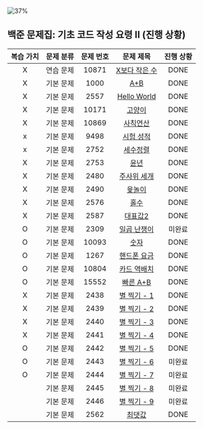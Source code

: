 ![37%](https://progress-bar.xyz/37/?scale=100&title=progress&width=500&color=4CAF50&suffix=/27)
## 백준 문제집: 기초 코드 작성 요령 II (진행 상황)

|복습 가치| 문제 분류 | 문제 번호 | 문제 제목 | 진행 상황 |
:-------:| :-------: | :-------: | :-------: | :-------: |
|X| 연습 문제 | 10871 | [X보다 작은 수](https://www.acmicpc.net/problem/10871) | DONE |
|X| 기본 문제 | 1000 | [A+B](https://www.acmicpc.net/problem/1000) | DONE |
|X| 기본 문제 | 2557 | [Hello World](https://www.acmicpc.net/problem/2557) | DONE |
|X| 기본 문제 | 10171 | [고양이](https://www.acmicpc.net/problem/10171) | DONE |
|X| 기본 문제 | 10869 | [사칙연산](https://www.acmicpc.net/problem/10869) | DONE |
|x| 기본 문제 | 9498 | [시험 성적](https://www.acmicpc.net/problem/9498) | DONE |
|x| 기본 문제 | 2752 | [세수정렬](https://www.acmicpc.net/problem/2752) | DONE |
|X| 기본 문제 | 2753 | [윤년](https://www.acmicpc.net/problem/2753) | DONE |
|X| 기본 문제 | 2480 | [주사위 세개](https://www.acmicpc.net/problem/2480) | DONE |
|X| 기본 문제 | 2490 | [윷놀이](https://www.acmicpc.net/problem/2490) | DONE |
|X| 기본 문제 | 2576 | [홀수](https://www.acmicpc.net/problem/2576) | DONE |
|X| 기본 문제 | 2587 | [대표값2](https://www.acmicpc.net/problem/2587) | DONE |
|O| 기본 문제 | 2309 | [일곱 난쟁이](https://www.acmicpc.net/problem/2309) | 미완료 |
|O| 기본 문제 | 10093 | [숫자](https://www.acmicpc.net/problem/10093) | DONE |
|O| 기본 문제 | 1267 | [핸드폰 요금](https://www.acmicpc.net/problem/1267) | DONE |
|O| 기본 문제 | 10804 | [카드 역배치](https://www.acmicpc.net/problem/10804) | DONE |
|O| 기본 문제 | 15552 | [빠른 A+B](https://www.acmicpc.net/problem/15552) | DONE |
|X| 기본 문제 | 2438 | [별 찍기 - 1](https://www.acmicpc.net/problem/2438) | DONE |
|X| 기본 문제 | 2439 | [별 찍기 - 2](https://www.acmicpc.net/problem/2439) | DONE |
|X| 기본 문제 | 2440 | [별 찍기 - 3](https://www.acmicpc.net/problem/2440) | DONE |
|X| 기본 문제 | 2441 | [별 찍기 - 4](https://www.acmicpc.net/problem/2441) | DONE |
|O| 기본 문제 | 2442 | [별 찍기 - 5](https://www.acmicpc.net/problem/2442) | DONE |
|O| 기본 문제 | 2443 | [별 찍기 - 6](https://www.acmicpc.net/problem/2443) | 미완료 |
|O| 기본 문제 | 2444 | [별 찍기 - 7](https://www.acmicpc.net/problem/2444) | 미완료 |
|| 기본 문제 | 2445 | [별 찍기 - 8](https://www.acmicpc.net/problem/2445) | 미완료 |
|| 기본 문제 | 2446 | [별 찍기 - 9](https://www.acmicpc.net/problem/2446) | 미완료 |
|| 기본 문제 | 2562 | [최댓값](https://www.acmicpc.net/problem/2562) | DONE |